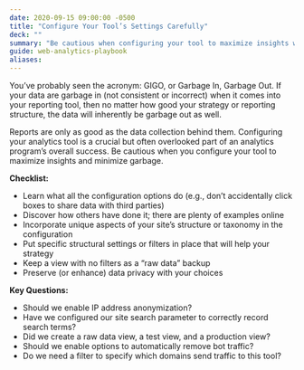```yaml
---
date: 2020-09-15 09:00:00 -0500
title: "Configure Your Tool’s Settings Carefully"
deck: ""
summary: "Be cautious when configuring your tool to maximize insights while minimizing inaccuracies."
guide: web-analytics-playbook
aliases:
---
```

You’ve probably seen the acronym: GIGO, or Garbage In, Garbage Out. If your data are garbage in (not consistent or incorrect) when it comes into your reporting tool, then no matter how good your strategy or reporting structure, the data will inherently be garbage out as well.

 Reports are only as good as the data collection behind them. Configuring your analytics tool is a crucial but often overlooked part of an analytics program’s overall success. Be cautious when you configure your tool to maximize insights and minimize garbage.

**Checklist:**

- Learn what all the configuration options do (e.g., don’t accidentally click boxes to share data with third parties)
- Discover how others have done it; there are plenty of examples online
- Incorporate unique aspects of your site’s structure or taxonomy in the configuration
- Put specific structural settings or filters in place that will help your strategy
- Keep a view with no filters as a “raw data” backup
- Preserve (or enhance) data privacy with your choices

**Key Questions:**

- Should we enable IP address anonymization?
- Have we configured our site search parameter to correctly record search terms?
- Did we create a raw data view, a test view, and a production view?
- Should we enable options to automatically remove bot traffic?
-   Do we need a filter to specify which domains send traffic to this tool?
